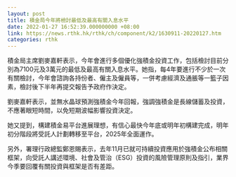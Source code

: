 ```yaml
---
layout: post
title: 積金局今年將檢討最低及最高有關入息水平
date: 2022-01-27 16:52:39.000000000 +08:00
link: https://news.rthk.hk/rthk/ch/component/k2/1630911-20220127.htm
categories: rthk
---
```


積金局主席劉麥嘉軒表示，今年會進行多個優化強積金投資工作，包括檢討目前分別為7100元及3萬元的最低及最高有關入息水平。她指，每4年要進行不少於一次有關檢討，今年會諮詢各持份者、僱主及僱員等，一併考慮經濟及通脹等一籃子因素，檢討後下半年再提交報告予政府作決定。

劉麥嘉軒表示，並無水晶球預測強積金今年回報，強調強積金是長線儲蓄及投資，不應著眼短時間，以免短期波幅影響投資決定。

她又提到，構建積金易平台進展理想，有信心最快今年底或明年初構建完成，明年初分階段將受託人計劃轉移至平台，2025年全面運作。

另外，署理行政總監鄭恩賜表示，去年11月已就可持續投資應用於強積金公布相關框架，向受託人講述環境、社會及管治（ESG）投資的風險管理原則及指引，業界今季要回覆有關投資與框架是否有差距。

